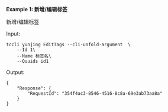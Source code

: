 **Example 1: 新增/编辑标签**

新增/编辑标签

Input: 

```
tccli yunjing EditTags --cli-unfold-argument  \
    --Id 1\
    --Name 标签名\
    --Quuids id1
```

Output: 
```
{
    "Response": {
        "RequestId": "354f4ac3-8546-4516-8c8a-69e3ab73aa8a"
    }
}
```

